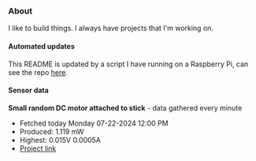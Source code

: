 ### About
I like to build things. I always have projects that I'm working on.

#### Automated updates
This README is updated by a script I have running on a Raspberry Pi, can see the repo [here](https://github.com/jdc-cunningham/raspi-git-repo-updater).

#### Sensor data


**Small random DC motor attached to stick** - data gathered every minute
- Fetched today Monday 07-22-2024 12:00 PM
- Produced: 1.119 mW
- Highest: 0.015V 0.0005A
- [Project link](https://github.com/jdc-cunningham/turbine-raspi)